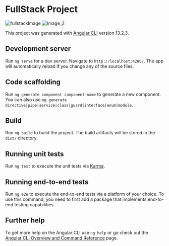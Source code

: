 # FullStack Project

![fullstackImage](https://github.com/PanosKatsaras/Angular-ASP.NETCore-App/assets/93729093/f5f6f611-d1a4-4944-aadf-fed7f805146c)
![Image_2](https://github.com/PanosKatsaras/Angular-ASP.NETCore-App/assets/93729093/19892e61-a204-43ec-9079-34f1b814a288)



This project was generated with [Angular CLI](https://github.com/angular/angular-cli) version 13.2.3.

## Development server

Run `ng serve` for a dev server. Navigate to `http://localhost:4200/`. The app will automatically reload if you change any of the source files.

## Code scaffolding

Run `ng generate component component-name` to generate a new component. You can also use `ng generate directive|pipe|service|class|guard|interface|enum|module`.

## Build

Run `ng build` to build the project. The build artifacts will be stored in the `dist/` directory.

## Running unit tests

Run `ng test` to execute the unit tests via [Karma](https://karma-runner.github.io).

## Running end-to-end tests

Run `ng e2e` to execute the end-to-end tests via a platform of your choice. To use this command, you need to first add a package that implements end-to-end testing capabilities.

## Further help

To get more help on the Angular CLI use `ng help` or go check out the [Angular CLI Overview and Command Reference](https://angular.io/cli) page.
